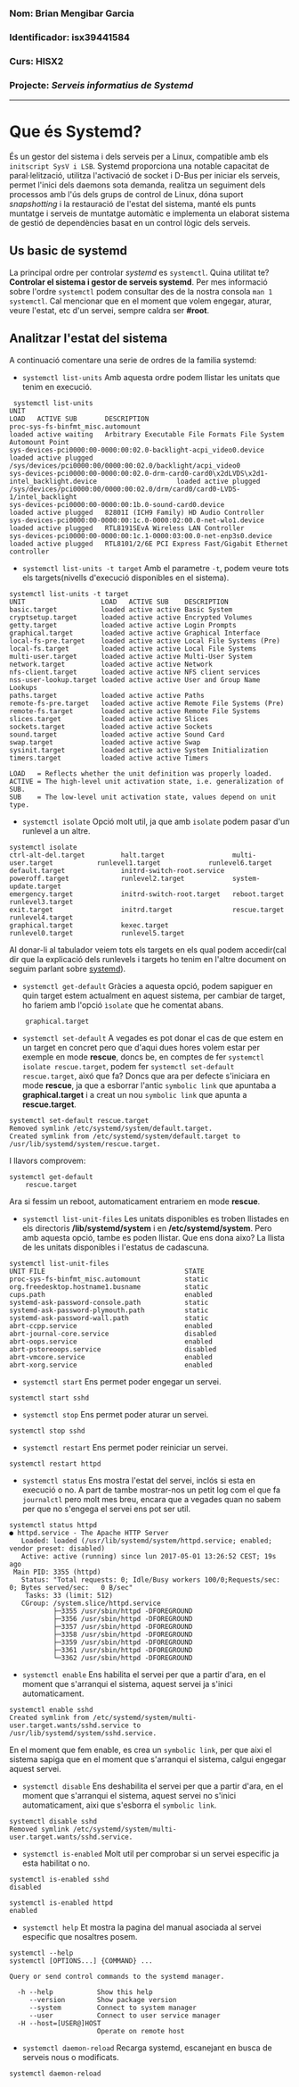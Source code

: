 ### Nom: Brian Mengibar Garcia

### Identificador: isx39441584

### Curs: HISX2

### Projecte: _Serveis informatius de Systemd_
------------------------------------------------------

# Que és Systemd?
És un gestor del sistema i dels serveis per a Linux, compatible amb els 
``initscript SysV i LSB``. Systemd proporciona una notable capacitat de 
paral·lelització, utilitza l'activació de socket i D-Bus per iniciar 
els serveis, permet l'inici dels daemons sota demanda, realitza un 
seguiment dels processos amb l'ús dels grups de control de Linux, dóna 
suport _snapshotting_ i la restauració de l'estat del sistema, manté els 
punts muntatge i serveis de muntatge automàtic e implementa un elaborat 
sistema de gestió de dependències basat en un control lògic dels serveis.

## Us basic de systemd
La principal ordre per controlar _systemd_ es ``systemctl``. Quina utilitat
te? **Controlar el sistema i gestor de serveis systemd**. Per mes informació
sobre l'ordre ``systemctl`` podem consultar  des de la nostra consola
``man 1 systemctl``. Cal mencionar que en el moment que volem engegar, aturar,
veure l'estat, etc d'un servei, sempre caldra ser **#root**.

## Analitzar l'estat del sistema
A continuació comentare una serie de ordres de la familia systemd:

* ``systemctl list-units``
Amb aquesta ordre podem llistar les unitats que tenim en execució.
```
 systemctl list-units
UNIT                                                                                                       LOAD   ACTIVE SUB       DESCRIPTION
proc-sys-fs-binfmt_misc.automount                                                                          loaded active waiting   Arbitrary Executable File Formats File System Automount Point
sys-devices-pci0000:00-0000:00:02.0-backlight-acpi_video0.device                                           loaded active plugged   /sys/devices/pci0000:00/0000:00:02.0/backlight/acpi_video0
sys-devices-pci0000:00-0000:00:02.0-drm-card0-card0\x2dLVDS\x2d1-intel_backlight.device                    loaded active plugged   /sys/devices/pci0000:00/0000:00:02.0/drm/card0/card0-LVDS-1/intel_backlight
sys-devices-pci0000:00-0000:00:1b.0-sound-card0.device                                                     loaded active plugged   82801I (ICH9 Family) HD Audio Controller
sys-devices-pci0000:00-0000:00:1c.0-0000:02:00.0-net-wlo1.device                                           loaded active plugged   RTL8191SEvA Wireless LAN Controller
sys-devices-pci0000:00-0000:00:1c.1-0000:03:00.0-net-enp3s0.device                                         loaded active plugged   RTL8101/2/6E PCI Express Fast/Gigabit Ethernet controller
```


* ``systemctl list-units -t target``
Amb el parametre ``-t``, podem veure tots els targets(nivells d'execució
disponibles en el sistema).

```
systemctl list-units -t target 
UNIT                   LOAD   ACTIVE SUB    DESCRIPTION
basic.target           loaded active active Basic System
cryptsetup.target      loaded active active Encrypted Volumes
getty.target           loaded active active Login Prompts
graphical.target       loaded active active Graphical Interface
local-fs-pre.target    loaded active active Local File Systems (Pre)
local-fs.target        loaded active active Local File Systems
multi-user.target      loaded active active Multi-User System
network.target         loaded active active Network
nfs-client.target      loaded active active NFS client services
nss-user-lookup.target loaded active active User and Group Name Lookups
paths.target           loaded active active Paths
remote-fs-pre.target   loaded active active Remote File Systems (Pre)
remote-fs.target       loaded active active Remote File Systems
slices.target          loaded active active Slices
sockets.target         loaded active active Sockets
sound.target           loaded active active Sound Card
swap.target            loaded active active Swap
sysinit.target         loaded active active System Initialization
timers.target          loaded active active Timers

LOAD   = Reflects whether the unit definition was properly loaded.
ACTIVE = The high-level unit activation state, i.e. generalization of SUB.
SUB    = The low-level unit activation state, values depend on unit type.
```

* ``systemctl isolate``
Opció molt util, ja que amb ``isolate`` podem pasar d'un runlevel a un 
altre.
```
systemctl isolate 
ctrl-alt-del.target         halt.target                 multi-user.target           runlevel1.target            runlevel6.target
default.target              initrd-switch-root.service  poweroff.target             runlevel2.target            system-update.target
emergency.target            initrd-switch-root.target   reboot.target               runlevel3.target            
exit.target                 initrd.target               rescue.target               runlevel4.target            
graphical.target            kexec.target                runlevel0.target            runlevel5.target    
```

Al donar-li al tabulador veiem tots els targets en els qual podem accedir(cal dir
que la explicació dels runlevels i targets ho tenim en l'altre document
on seguim parlant sobre [systemd]).

* ``systemctl get-default``
Gràcies a aquesta opció, podem sapiguer en quin target estem actualment
en aquest sistema, per cambiar de target, ho fariem amb l'opció ``ìsolate``
que he comentat abans.

```systemctl get-default 
	graphical.target
```

* ``systemctl set-default``
A vegades es pot donar el cas de que estem en un target en concret pero
que d'aqui dues hores volem estar per exemple en mode __rescue__, doncs be,
en comptes de fer ``systemctl isolate rescue.target``, podem fer
``systemctl set-default rescue.target``, aixó que fa? Doncs que ara per
defecte s'iniciara en mode __rescue__, ja que a esborrar l'antic
``symbolic link`` que apuntaba a __graphical.target__ i a creat un nou
``symbolic link`` que apunta a __rescue.target__.
```
systemctl set-default rescue.target 
Removed symlink /etc/systemd/system/default.target.
Created symlink from /etc/systemd/system/default.target to /usr/lib/systemd/system/rescue.target.
```

I llavors comprovem:
```
systemctl get-default 
	rescue.target
```

Ara si fessim un reboot, automaticament entrariem en mode __rescue__.


* ``systemctl list-unit-files``
Les unitats disponibles es troben llistades en els directoris **/lib/systemd/system**
i en **/etc/systemd/system**. Pero amb aquesta opció, tambe es poden llistar.
Que ens dona aixo? La llista de les unitats disponibles i l'estatus de cadascuna.
```
systemctl list-unit-files
UNIT FILE                                   STATE   
proc-sys-fs-binfmt_misc.automount           static  
org.freedesktop.hostname1.busname           static  
cups.path                                   enabled 
systemd-ask-password-console.path           static  
systemd-ask-password-plymouth.path          static  
systemd-ask-password-wall.path              static  
abrt-ccpp.service                           enabled 
abrt-journal-core.service                   disabled
abrt-oops.service                           enabled 
abrt-pstoreoops.service                     disabled
abrt-vmcore.service                         enabled 
abrt-xorg.service                           enabled 
```

* ``systemctl start``
Ens permet poder engegar un servei.
```
systemctl start sshd
```

* ``systemctl stop``
Ens permet poder aturar un servei.
```
systemctl stop sshd
```

* ``systemctl restart``
Ens permet poder reiniciar un servei.
```
systemctl restart httpd
```

* ``systemctl status``
Ens mostra l'estat del servei, inclós si esta en execució o no. A part
de tambe mostrar-nos un petit log com el que fa ``journalctl`` pero
molt mes breu, encara que a vegades quan no sabem per que no s'engega
el servei ens pot ser util.
```
systemctl status httpd
● httpd.service - The Apache HTTP Server
   Loaded: loaded (/usr/lib/systemd/system/httpd.service; enabled; vendor preset: disabled)
   Active: active (running) since lun 2017-05-01 13:26:52 CEST; 19s ago
 Main PID: 3355 (httpd)
   Status: "Total requests: 0; Idle/Busy workers 100/0;Requests/sec: 0; Bytes served/sec:   0 B/sec"
    Tasks: 33 (limit: 512)
   CGroup: /system.slice/httpd.service
           ├─3355 /usr/sbin/httpd -DFOREGROUND
           ├─3356 /usr/sbin/httpd -DFOREGROUND
           ├─3357 /usr/sbin/httpd -DFOREGROUND
           ├─3358 /usr/sbin/httpd -DFOREGROUND
           ├─3359 /usr/sbin/httpd -DFOREGROUND
           ├─3361 /usr/sbin/httpd -DFOREGROUND
           └─3362 /usr/sbin/httpd -DFOREGROUND
```

* ``systemctl enable``
Ens habilita el servei per que a partir d'ara, en el moment que s'arranqui
el sistema, aquest servei ja s'inici automaticament.
```
systemctl enable sshd
Created symlink from /etc/systemd/system/multi-user.target.wants/sshd.service to /usr/lib/systemd/system/sshd.service.
```
En el moment que fem enable, es crea un ``symbolic link``, per que aixi
el sistema sapiga que en el moment que s'arranqui el sistema, calgui engegar
aquest servei.

* ``systemctl disable``
Ens deshabilita el servei per que a partir d'ara, en el moment que s'arranqui
el sistema, aquest servei no s'inici automaticament, aixi que s'esborra el
``symbolic link``.
```
systemctl disable sshd
Removed symlink /etc/systemd/system/multi-user.target.wants/sshd.service.
```

* ``systemctl is-enabled``
Molt util per comprobar si un servei especific ja esta habilitat o no.

```
systemctl is-enabled sshd
disabled

systemctl is-enabled httpd
enabled
```

* ``systemctl help``
Et mostra la pagina del manual asociada al servei especific que nosaltres
posem.
```
systemctl --help
systemctl [OPTIONS...] {COMMAND} ...

Query or send control commands to the systemd manager.

  -h --help           Show this help
     --version        Show package version
     --system         Connect to system manager
     --user           Connect to user service manager
  -H --host=[USER@]HOST
                      Operate on remote host
```

* ``systemctl daemon-reload``
Recarga systemd, escanejant en busca de serveis nous o modificats.
```
systemctl daemon-reload
```

[systemd]: https://github.com/brianmengibar/projecte-final/blob/master/notes_eines_systemd.md#targets-en-systemd
